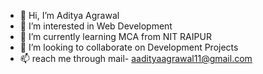 - 👋 Hi, I’m Aditya Agrawal
- 👀 I’m interested in Web Development
- 🌱 I’m currently learning MCA from NIT RAIPUR
- 💞️ I’m looking to collaborate on Development Projects
- 📫  reach me through mail- aadityaagrawal11@gmail.com

<!---
aadityaagrawal11/aadityaagrawal11 is a ✨ special ✨ repository because its `README.md` (this file) appears on your GitHub profile.
You can click the Preview link to take a look at your changes.
--->
